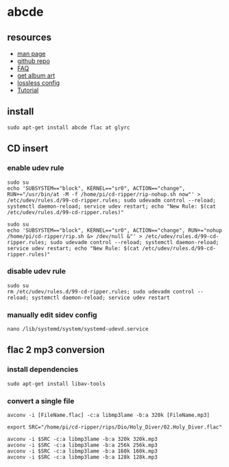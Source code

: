 # abcde

## resources

- [man page](https://linux.die.net/man/1/abcde)
- [github repo](https://github.com/johnlane/abcde)
- [FAQ](https://github.com/johnlane/abcde/blob/master/FAQ)
- [get album art](http://www.andrews-corner.org/linux/abcde/getalbumart.html#embedflac)
- [lossless config](http://www.andrews-corner.org/linux/abcde/abcde_lossless.html#flac)
- [Tutorial](https://somewideopenspace.wordpress.com/yet-another-headless-cd-ripper-and-mpd-on-raspberry-pi-installation-guide-yahcdramorpig/start-ripping-when-cd-is-inserted/)

## install

```
sudo apt-get install abcde flac at glyrc
```

## CD insert

### enable udev rule

```
sudo su
echo 'SUBSYSTEM=="block", KERNEL=="sr0", ACTION=="change", RUN+="/usr/bin/at -M -f /home/pi/cd-ripper/rip-nohup.sh now"' > /etc/udev/rules.d/99-cd-ripper.rules; sudo udevadm control --reload; systemctl daemon-reload; service udev restart; echo "New Rule: $(cat /etc/udev/rules.d/99-cd-ripper.rules)"
```

```
sudo su
echo 'SUBSYSTEM=="block", KERNEL=="sr0", ACTION=="change", RUN+="nohup /home/pi/cd-ripper/rip.sh &> /dev/null &"' > /etc/udev/rules.d/99-cd-ripper.rules; sudo udevadm control --reload; systemctl daemon-reload; service udev restart; echo "New Rule: $(cat /etc/udev/rules.d/99-cd-ripper.rules)"
```

### disable udev rule
```
sudo su
rm /etc/udev/rules.d/99-cd-ripper.rules; sudo udevadm control --reload; systemctl daemon-reload; service udev restart
```

### manually edit sidev config

```
nano /lib/systemd/system/systemd-udevd.service
```


## flac 2 mp3 conversion

### install dependencies
```
sudo apt-get install libav-tools
```

### convert a single file
```
avconv -i [FileName.flac] -c:a libmp3lame -b:a 320k [FileName.mp3]

export SRC="/home/pi/cd-ripper/rips/Dio/Holy_Diver/02.Holy_Diver.flac"

avconv -i $SRC -c:a libmp3lame -b:a 320k 320k.mp3
avconv -i $SRC -c:a libmp3lame -b:a 256k 256k.mp3
avconv -i $SRC -c:a libmp3lame -b:a 160k 160k.mp3
avconv -i $SRC -c:a libmp3lame -b:a 128k 128k.mp3
```